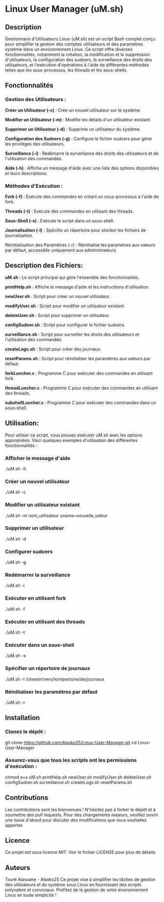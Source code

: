# Linux User Manager (uM.sh)

## Description
Gestionnaire d'Utilisateurs Linux (uM.sh) est un script Bash complet conçu pour simplifier la gestion des comptes utilisateurs et des paramètres système dans un environnement Linux. Ce script offre diverses fonctionnalités, notamment la création, la modification et la suppression d'utilisateurs, la configuration des sudoers, la surveillance des droits des utilisateurs, et l'exécution d'opérations à l'aide de différentes méthodes telles que les sous-processus, les threads et les sous-shells.

## Fonctionnalités
### Gestion des Utilisateurs :
__Créer un Utilisateur (-c)__ : Crée un nouvel utilisateur sur le système.

__Modifier un Utilisateur (-m)__ : Modifie les détails d'un utilisateur existant.

__Supprimer un Utilisateur (-d)__ : Supprime un utilisateur du système.

__Configuration des Sudoers (-g)__ : Configure le fichier sudoers pour gérer les privilèges des utilisateurs.

__Surveillance (-i)__ : Redémarre la surveillance des droits des utilisateurs et de l'utilisation des commandes.

__Aide (-h)__ : Affiche un message d'aide avec une liste des options disponibles et leurs descriptions.

### Méthodes d'Exécution :

__Fork (-f)__ : Exécute des commandes en créant un sous-processus à l'aide de fork.

__Threads (-t)__ : Exécute des commandes en utilisant des threads.

__Sous-Shell (-s)__ : Exécute le script dans un sous-shell.

__Journalisation (-l)__ : Spécifie un répertoire pour stocker les fichiers de journalisation.

Réinitialisation des Paramètres (-r) : Réinitialise les paramètres aux valeurs par défaut, accessible uniquement aux administrateurs.

## Description des Fichiers:
__uM.sh__ : Le script principal qui gère l'ensemble des fonctionnalités.

__printHelp.sh__ : Affiche le message d'aide et les instructions d'utilisation.

__newUser.sh__ : Script pour créer un nouvel utilisateur.

__modifyUser.sh__ : Script pour modifier un utilisateur existant.

__deleteUser.sh__ : Script pour supprimer un utilisateur.

__configSudoer.sh__ : Script pour configurer le fichier sudoers.

__surveillance.sh__ : Script pour surveiller les droits des utilisateurs et l'utilisation des commandes.

__createLogs.sh__ : Script pour créer des journaux.

__resetParams.sh__ : Script pour réinitialiser les paramètres aux valeurs par défaut.

__forkLuncher.c__ : Programme C pour exécuter des commandes en utilisant fork.

__threadLuncher.c__ : Programme C pour exécuter des commandes en utilisant des threads.

__subshellLuncher.c__ : Programme C pour exécuter des commandes dans un sous-shell.

## Utilisation:
Pour utiliser ce script, vous pouvez exécuter uM.sh avec les options appropriées. Voici quelques exemples d'utilisation des différentes fonctionnalités :

### Afficher le message d'aide
./uM.sh -h

### Créer un nouvel utilisateur
./uM.sh -c

### Modifier un utilisateur existant
./uM.sh -m nom_utilisateur uname=nouvelle_valeur

### Supprimer un utilisateur
./uM.sh -d

### Configurer sudoers
./uM.sh -g

### Redémarrer la surveillance
./uM.sh -i

### Exécuter en utilisant fork
./uM.sh -f

### Exécuter en utilisant des threads
./uM.sh -t

### Exécuter dans un sous-shell
./uM.sh -s

### Spécifier un répertoire de journaux
./uM.sh -l /chemin/vers/le/répertoire/de/journaux

### Réinitialiser les paramètres par défaut
./uM.sh -r

## Installation
### Clonez le dépôt :

git clone https://github.com/Alasko25/Linux-User-Manager.git
cd Linux-User-Manager

### Assurez-vous que tous les scripts ont les permissions d'exécution :

chmod a+x uM.sh printHelp.sh newUser.sh modifyUser.sh deleteUser.sh configSudoer.sh surveillance.sh createLogs.sh resetParams.sh

## Contributions
Les contributions sont les bienvenues ! N'hésitez pas à forker le dépôt et à soumettre des pull requests. Pour des changements majeurs, veuillez ouvrir une issue d'abord pour discuter des modifications que vous souhaitez apporter.

## Licence
Ce projet est sous licence MIT. Voir le fichier LICENSE pour plus de détails.

## Auteurs
Touré Alassane - Alasko25
Ce projet vise à simplifier les tâches de gestion des utilisateurs et du système sous Linux en fournissant des scripts polyvalent et conviviaux. Profitez de la gestion de votre environnement Linux en toute simplicité !

